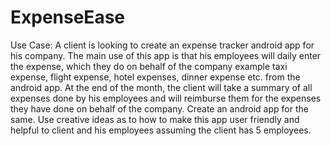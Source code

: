 # ExpenseEase
Use Case:
A client is looking to create an expense tracker android app for his company. The main use of this app is that his employees will daily enter the expense, which they do on behalf of the company example taxi expense, flight expense, hotel expenses, dinner expense etc. from the android app. At the end of the month, the client will take a summary of all expenses done by his employees and will reimburse them for the expenses they have done on behalf of the company.
Create an android app for the same. Use creative ideas as to how to make this app user friendly and helpful to client and his employees assuming the client has 5 employees.

